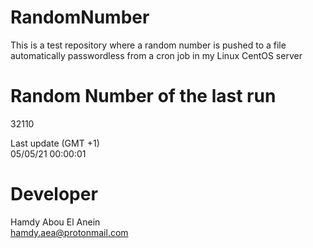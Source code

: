 # RandomNumber    
This is a test repository where a random number is pushed to a file automatically passwordless from a cron job in my Linux CentOS server    
# Random Number of the last run   
32110
      
Last update (GMT +1)    
05/05/21 00:00:01
# Developer    
Hamdy Abou El Anein   
hamdy.aea@protonmail.com
